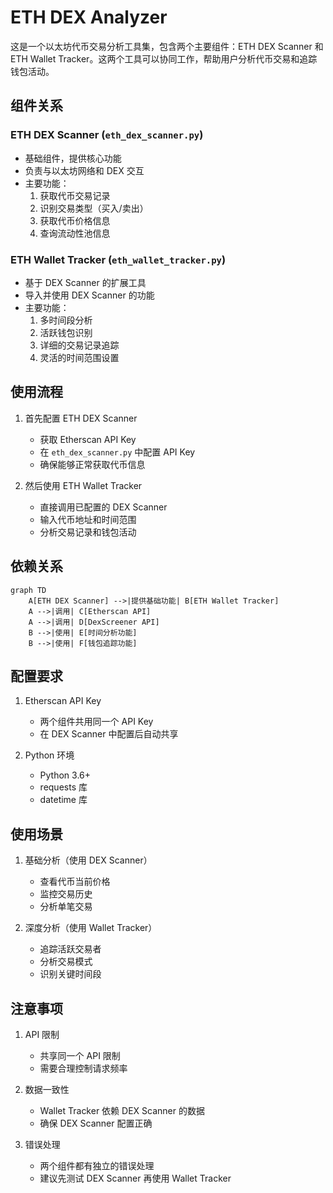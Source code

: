 # ETH DEX Analyzer

这是一个以太坊代币交易分析工具集，包含两个主要组件：ETH DEX Scanner 和 ETH Wallet Tracker。这两个工具可以协同工作，帮助用户分析代币交易和追踪钱包活动。


## 组件关系

### ETH DEX Scanner (`eth_dex_scanner.py`)
- 基础组件，提供核心功能
- 负责与以太坊网络和 DEX 交互
- 主要功能：
  1. 获取代币交易记录
  2. 识别交易类型（买入/卖出）
  3. 获取代币价格信息
  4. 查询流动性池信息

### ETH Wallet Tracker (`eth_wallet_tracker.py`)
- 基于 DEX Scanner 的扩展工具
- 导入并使用 DEX Scanner 的功能
- 主要功能：
  1. 多时间段分析
  2. 活跃钱包识别
  3. 详细的交易记录追踪
  4. 灵活的时间范围设置

## 使用流程

1. 首先配置 ETH DEX Scanner
   - 获取 Etherscan API Key
   - 在 `eth_dex_scanner.py` 中配置 API Key
   - 确保能够正常获取代币信息

2. 然后使用 ETH Wallet Tracker
   - 直接调用已配置的 DEX Scanner
   - 输入代币地址和时间范围
   - 分析交易记录和钱包活动

## 依赖关系

```mermaid
graph TD
    A[ETH DEX Scanner] -->|提供基础功能| B[ETH Wallet Tracker]
    A -->|调用| C[Etherscan API]
    A -->|调用| D[DexScreener API]
    B -->|使用| E[时间分析功能]
    B -->|使用| F[钱包追踪功能]
```

## 配置要求

1. Etherscan API Key
   - 两个组件共用同一个 API Key
   - 在 DEX Scanner 中配置后自动共享

2. Python 环境
   - Python 3.6+
   - requests 库
   - datetime 库

## 使用场景

1. 基础分析（使用 DEX Scanner）
   - 查看代币当前价格
   - 监控交易历史
   - 分析单笔交易

2. 深度分析（使用 Wallet Tracker）
   - 追踪活跃交易者
   - 分析交易模式
   - 识别关键时间段

## 注意事项

1. API 限制
   - 共享同一个 API 限制
   - 需要合理控制请求频率

2. 数据一致性
   - Wallet Tracker 依赖 DEX Scanner 的数据
   - 确保 DEX Scanner 配置正确

3. 错误处理
   - 两个组件都有独立的错误处理
   - 建议先测试 DEX Scanner 再使用 Wallet Tracker
